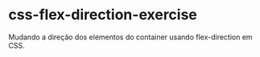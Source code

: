 # css-flex-direction-exercise
Mudando a direção dos elementos do container usando flex-direction em CSS.
